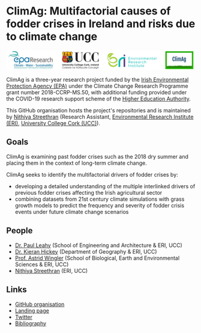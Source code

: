 # ClimAg: Multifactorial causes of fodder crises in Ireland and risks due to climate change

![ClimAg project logos](/images/logos.png)

ClimAg is a three-year research project funded by the [Irish Environmental Protection Agency (EPA)](https://www.epa.ie/) under the Climate Change Research Programme grant number 2018-CCRP-MS.50, with additional funding provided under the COVID-19 research support scheme of the [Higher Education Authority](https://hea.ie/).

This GitHub organisation hosts the project's repositories and is maintained by [Nithiya Streethran](https://github.com/nmstreethran) (Research Assistant, [Environmental Research Institute (ERI)](https://eri.ucc.ie), [University College Cork (UCC)](https://www.ucc.ie)).

## Goals

ClimAg is examining past fodder crises such as the 2018 dry summer and placing them in the context of long-term climate change.

ClimAg seeks to identify the multifactorial drivers of fodder crises by:

- developing a detailed understanding of the multiple interlinked drivers of previous fodder crises affecting the Irish agricultural sector
- combining datasets from 21st century climate simulations with grass growth models to predict the frequency and severity of fodder crisis events under future climate change scenarios

## People

- [Dr. Paul Leahy](https://research.ucc.ie/profiles/D012/paulleahy) (School of Engineering and Architecture & ERI, UCC)
- [Dr. Kieran Hickey](https://research.ucc.ie/profiles/A010/kieranhickey) (Department of Geography & ERI, UCC)
- [Prof. Astrid Wingler](https://research.ucc.ie/profiles/D026/astridwingler) (School of Biological, Earth and Environmental Sciences & ERI, UCC)
- [Nithiya Streethran](https://research.ucc.ie/profiles/D012/nstreethran) (ERI, UCC)

## Links

- [GitHub organisation](https://github.com/ClimAg)
- [Landing page](https://www.ucc.ie/en/eel/projects/climag/)
- [Twitter](https://twitter.com/climatt_project)
- [Bibliography](https://www.zotero.org/groups/4706660/climag/library)
